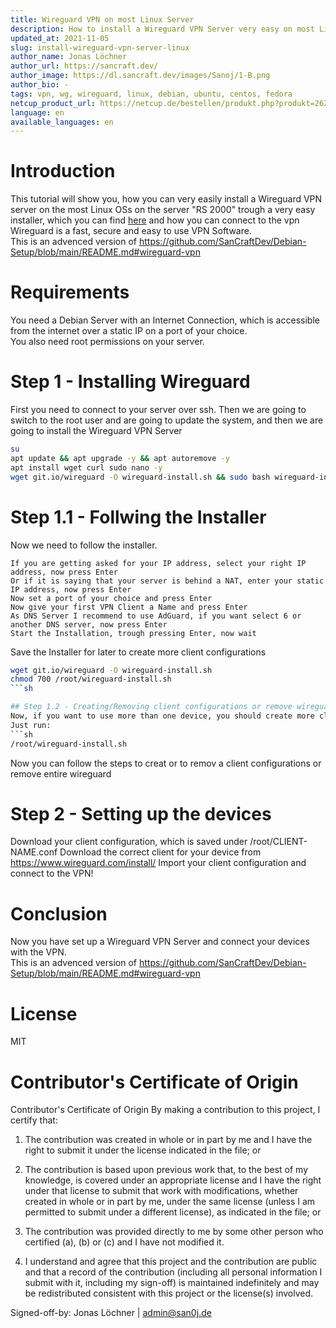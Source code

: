 ```yaml
---
title: Wireguard VPN on most Linux Server
description: How to install a Wireguard VPN Server very easy on most Linux Servers
updated_at: 2021-11-05
slug: install-wireguard-vpn-server-linux
author_name: Jonas Löchner
author_url: https://sancraft.dev/
author_image: https://dl.sancraft.dev/images/Sanoj/1-B.png
author_bio: -
tags: vpn, wg, wireguard, linux, debian, ubuntu, centos, fedora
netcup_product_url: https://netcup.de/bestellen/produkt.php?produkt=2623
language: en
available_languages: en
---
```


# Introduction
This tutorial will show you, how you can very easily install a Wireguard VPN server on the most Linux OSs on the server "RS 2000" trough a very easy installer, which you can find [here](https://github.com/Nyr/wireguard-install) and how you can connect to the vpn <br>
Wireguard is a fast, secure and easy to use VPN Software. <br>
This is an advenced version of https://github.com/SanCraftDev/Debian-Setup/blob/main/README.md#wireguard-vpn

# Requirements
You need a Debian Server with an Internet Connection, which is accessible from the internet over a static IP on a port of your choice.  <br>
You also need root permissions on your server.

# Step 1 - Installing Wireguard
First you need to connect to your server over ssh.
Then we are going to switch to the root user and are going to update the system, and then we are going to install the Wireguard VPN Server
```sh
su
apt update && apt upgrade -y && apt autoremove -y
apt install wget curl sudo nano -y
wget git.io/wireguard -O wireguard-install.sh && sudo bash wireguard-install.sh
```

# Step 1.1 - Follwing the Installer
Now we need to follow the installer. <br>
```
If you are getting asked for your IP address, select your right IP address, now press Enter
Or if it is saying that your server is behind a NAT, enter your static IP address, now press Enter
Now set a port of your choice and press Enter
Now give your first VPN Client a Name and press Enter
As DNS Server I recommend to use AdGuard, if you want select 6 or another DNS server, now press Enter
Start the Installation, trough pressing Enter, now wait
```
Save the Installer for later to create more client configurations
```sh
wget git.io/wireguard -O wireguard-install.sh
chmod 700 /root/wireguard-install.sh
```sh

## Step 1.2 - Creating/Removing client configurations or remove wireguard - (Optional)
Now, if you want to use more than one device, you should create more client configurations.
Just run:
```sh
/root/wireguard-install.sh
```
Now you can follow the steps to creat or to remov a client configurations or remove entire wireguard

# Step 2 - Setting up the devices
Download your client configuration, which is saved under /root/CLIENT-NAME.conf
Download the correct client for your device from https://www.wireguard.com/install/
Import your client configuration and connect to the VPN!

# Conclusion
Now you have set up a Wireguard VPN Server and connect your devices with the VPN. <br>
This is an advenced version of https://github.com/SanCraftDev/Debian-Setup/blob/main/README.md#wireguard-vpn

# License
MIT

# Contributor's Certificate of Origin
Contributor's Certificate of Origin By making a contribution to this project, I certify that:

 1) The contribution was created in whole or in part by me and I have the right to submit it under the license indicated in the file; or

 2) The contribution is based upon previous work that, to the best of my knowledge, is covered under an appropriate license and I have the right under that license to submit that work with modifications, whether created in whole or in part by me, under the same license (unless I am permitted to submit under a different license), as indicated in the file; or

 3) The contribution was provided directly to me by some other person who certified (a), (b) or (c) and I have not modified it.

 4) I understand and agree that this project and the contribution are public and that a record of the contribution (including all personal information I submit with it, including my sign-off) is maintained indefinitely and may be redistributed consistent with this project or the license(s) involved.

Signed-off-by: Jonas Löchner | [admin@san0j.de](mailto:admin@san0j.de)
